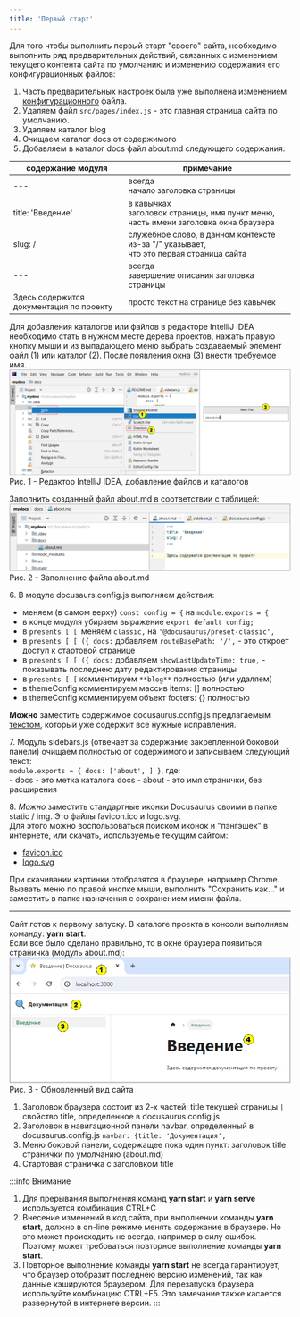 ```yaml
---
title: 'Первый старт'
---
```


Для того чтобы выполнить первый старт "своего" сайта, необходимо выполнить ряд предварительных действий, 
связанных с изменением текущего контента сайта по умолчанию и изменению содержания его конфигурационных файлов: 

1. Часть предварительных настроек была уже выполнена изменением [конфигурационного](../create/deploy.md#настройка-конфигурационного-файла) файла.
2. Удаляем файл `src/pages/index.js` - это главная страница сайта по умолчанию.
3. Удаляем каталог blog
4. Очищаем каталог docs от содержимого
5. Добавляем в каталог docs файл about.md следующего содержания:

| содержание модуля                        | примечание                                                                                  |
|------------------------------------------|---------------------------------------------------------------------------------------------|
| ---                                      | всегда<br/>начало заголовка страницы                                                        |
| title: 'Введение'                        | в кавычках<br/>заголовок страницы, имя пункт меню, часть имени заголовка окна браузера      |
| slug: /                                  | служебное слово, в данном контексте из-за "/" указывает,<br/> что это первая страница сайта |
| ---                                      | всегда<br/>завершение описания заголовка страницы                                           |
| Здесь содержится документация по проекту | просто текст на странице без кавычек                                                        |

Для добавления каталогов или файлов в редакторе IntelliJ IDEA необходимо стать в нужном месте дерева проектов, 
нажать правую кнопку мыши и из выпадающего меню выбрать создаваемый элемент файл (1) или каталог (2). После появления окна (3) внести требуемое имя.   
![](img/start1a.png)  
Рис. 1 - Редактор IntelliJ IDEA, добавление файлов и каталогов

Заполнить созданный файл about.md в соответствии с таблицей:<br/> 
![](img/start1b.png)  
Рис. 2 - Заполнение файла about.md

6\. В модуле docusaurs.config.js выполняем действия:
- меняем (в самом верху) `const config = {` на `module.exports = {` 
- в конце модуля убираем выражение `export default config;`
- в `presents [ [ `меняем `classic,` на `'@docusaurus/preset-classic',`
- в `presents [ [ ({ docs:` добавляем `routeBasePath: '/',` - это откроет доступ к стартовой странице
- в `presents [ [ ({ docs:` добавляем `showLastUpdateTime: true,` - показывать последнею дату редактирования страницы 
- в `presents [ [` комментируем `**blog**` полностью (или удаляем) 
- в themeConfig комментируем массив items: [] полностью
- в themeConfig комментируем объект footers: {} полностью

**Можно** заместить содержимое docusaurus.config.js предлагаемым [текстом](pathname:///files/docusaurus.config_start.txt),
который уже содержит все нужные исправления.


7\. Модуль sidebars.js (отвечает за содержание закрепленной боковой панели) очищаем полностью от содержимого и записываем следующий текст:   
    `module.exports = { docs: ['about', ] }`, где:  
    - docs - это метка каталога docs
    - about - это имя странички, без расширения

8\. _Можно_ заместить стандартные иконки Docusaurus своими в папке static / img. Это файлы favicon.ico и logo.svg.  
Для этого можно воспользоваться поиском иконок и "пэнгэшек" в интернете, или скачать, используемые текущим сайтом:

- [favicon.ico](pathname:///files/favicon.ico)      
- [logo.svg](pathname:///files/logo.svg)

При скачивании картинки отобразятся в браузере, например Chrome. Вызвать меню по правой кнопке мыши, 
выполнить "Сохранить как..." и заместить в папке назначения с сохранением имени файла.
***
Сайт готов к первому запуску. 
В каталоге проекта в консоли выполняем команду: **yarn start**.  
Если все было сделано правильно, то в окне браузера появиться страничка (модуль about.md):  
![](img/start2.png)  
Рис. 3 - Обновленный вид сайта

1. Заголовок браузера состоит из 2-х частей: title текущей страницы `|` свойство title, определенное в docusaurus.config.js
2. Заголовок в навигационной панели navbar, определенный в docusaurus.config.js `navbar: {title: 'Документация',`
3. Меню боковой панели, содержащее пока один пункт: заголовок title странички по умолчанию (about.md)
4. Стартовая страничка с заголовком title

:::info Внимание
1. Для прерывания выполнения команд **yarn start** и **yarn serve** используется комбинация CTRL+C
2. Внесение изменений в код сайта, при выполнении команды **yarn start**, должно в on-line режиме менять содержание в браузере. 
Но это может происходить не всегда, например в силу ошибок. Поэтому может требоваться повторное выполнение команды **yarn start**.
3. Повторное выполнение команды **yarn start** не всегда гарантирует, что браузер отобразит последнею версию изменений, так как данные кэшируются браузером. 
Для перезапуска браузера используйте комбинацию CTRL+F5. Это замечание также касается развернутой в интернете версии.
:::


